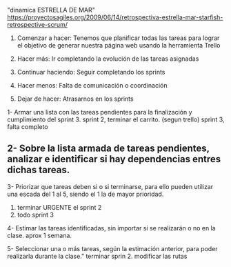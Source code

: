 "dinamica ESTRELLA DE MAR"
https://proyectosagiles.org/2009/06/14/retrospectiva-estrella-mar-starfish-retrospective-scrum/


1. Comenzar a hacer:
Tenemos que planificar todas las tareas para lograr el objetivo de generar nuestra página web usando la herramienta Trello 

2. Hacer más:
Ir completando la evolución de las tareas asignadas

3. Continuar haciendo:
Seguir completando los sprints 

4. Hacer menos:
Falta de comunicación o coordinación 

5. Dejar de hacer:
Atrasarnos en los sprints


1- Armar una lista con las tareas pendientes para la finalización y cumplimiento del sprint 3.
sprint 2, terminar el carrito. (segun trello)
sprint 3, falta completo

2- Sobre la lista armada de tareas pendientes, analizar e identificar si hay dependencias entres dichas tareas.
-
3- Priorizar que tareas deben si o si terminarse, para ello pueden utilizar una escada del 1 al 5, siendo el 1 la de mayor prioridad.
1) terminar URGENTE el sprint 2
2) todo sprint 3

4- Estimar las tareas identificadas, sin importar si se realizarán o no en la clase.
aprox 1 semana.

5- Seleccionar una o más tareas, según la estimación anterior, para poder realizarla durante la clase."
terminar sprin 2.
modificar las rutas